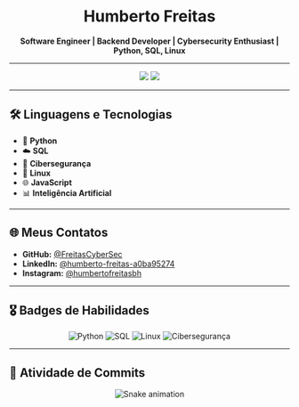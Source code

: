 <h1 align="center">Humberto Freitas</h1>
<p align="center">
  <strong>Software Engineer | Backend Developer | Cybersecurity Enthusiast | Python, SQL, Linux</strong>
</p>

---

<!-- GitHub Stats -->
<div align="center">
  <img src="https://github-readme-stats.vercel.app/api?username=FreitasCyberSec&show_icons=true&hide_title=true&count_private=true&hide=prs&theme=dark&hide_border=true" />
  <img src="https://github-readme-streak-stats.herokuapp.com/?user=FreitasCyberSec&theme=dark&hide_border=true" />
</div>

---

## 🛠️ Linguagens e Tecnologias  
- 🐍 **Python**  
- ☁️ **SQL**  
- 🦾 **Cibersegurança**  
- 🔐 **Linux**  
- 🌐 **JavaScript**  
- 📊 **Inteligência Artificial**  

---

## 🌐 Meus Contatos  
- **GitHub:** [@FreitasCyberSec](https://github.com/FreitasCyberSec)  
- **LinkedIn:** [@humberto-freitas-a0ba95274](https://www.linkedin.com/in/humberto-freitas-a0ba95274/)  
- **Instagram:** [@humbertofreitasbh](https://www.instagram.com/humbertofreitasbh/)  

---

## 🎖️ Badges de Habilidades  
<p align="center">
  <img src="https://img.shields.io/badge/Python-3776AB?style=for-the-badge&logo=python&logoColor=white" alt="Python"/>
  <img src="https://img.shields.io/badge/SQL-4479A1?style=for-the-badge&logo=postgresql&logoColor=white" alt="SQL"/>
  <img src="https://img.shields.io/badge/Linux-FCC624?style=for-the-badge&logo=linux&logoColor=black" alt="Linux"/>
  <img src="https://img.shields.io/badge/Cybersecurity-2B2D3C?style=for-the-badge&logo=firewall&logoColor=white" alt="Cibersegurança"/>
</p>

---

## 🐍 Atividade de Commits  
<p align="center">
  <img src="https://github.com/FreitasCyberSec/FreitasCyberSec/blob/output/github-contribution-grid-snake.svg" alt="Snake animation"/>
</p>
